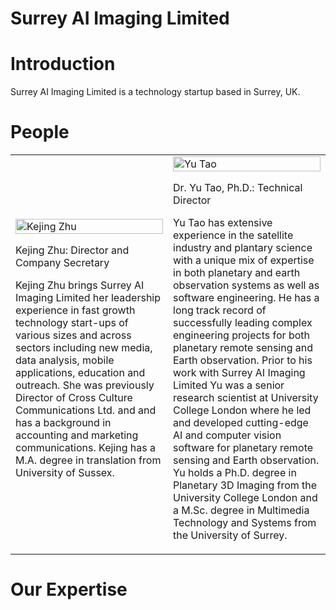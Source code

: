 # Surrey AI Imaging Limited

# Introduction

Surrey AI Imaging Limited is a technology startup based in Surrey, UK. 


# People
<table>
  <tr>
    <td style="width:50%;">
      <img src="https://surrey-ai-imaging-limited.github.io/pictures/crop-jiao.jpg" alt="Kejing Zhu" width="100%">
      <p>Kejing Zhu: Director and Company Secretary</p>
      <p>Kejing Zhu brings Surrey AI Imaging Limited her leadership experience in fast growth technology start-ups of various sizes and across sectors including new media, data analysis, mobile applications, education and outreach. She was previously Director of Cross Culture Communications Ltd. and and has a background in accounting and marketing communications. Kejing has a M.A. degree in translation from University of Sussex.</p>
    </td>
    <td style="width:50%;">
      <img src="https://surrey-ai-imaging-limited.github.io/pictures/crop-dou.jpg" alt="Yu Tao" width="100%">
      <p>Dr. Yu Tao, Ph.D.: Technical Director</p>
      <p>Yu Tao has extensive experience in the satellite industry and plantary science with a unique mix of expertise in both planetary and earth observation systems as well as software engineering. He has a long track record of successfully leading complex engineering projects for both planetary remote sensing and Earth observation. Prior to his work with Surrey AI Imaging Limited Yu was a senior research scientist at University College London where he led and developed cutting-edge AI and computer vision software for planetary remote sensing and Earth observation. Yu holds a Ph.D. degree in Planetary 3D Imaging from the University College London and a M.Sc. degree in Multimedia Technology and Systems from the University of Surrey.</p>
    </td>
  </tr>
</table>

# Our Expertise


